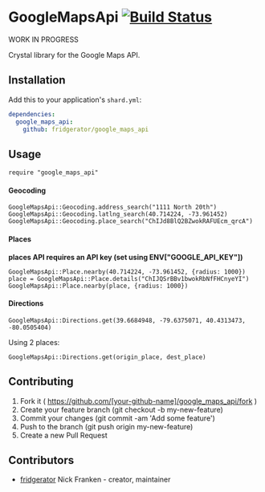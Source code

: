 

# GoogleMapsApi [![Build Status](https://travis-ci.org/fridgerator/google_maps_api.svg?branch=master)](https://travis-ci.org/fridgerator/google_maps_api)

WORK IN PROGRESS

Crystal library for the Google Maps API.

## Installation


Add this to your application's `shard.yml`:

```yaml
dependencies:
  google_maps_api:
    github: fridgerator/google_maps_api
```


## Usage


```crystal
require "google_maps_api"
```

#### Geocoding

```crystal
GoogleMapsApi::Geocoding.address_search("1111 North 20th")
GoogleMapsApi::Geocoding.latlng_search(40.714224, -73.961452)
GoogleMapsApi::Geocoding.place_search("ChIJd8BlQ2BZwokRAFUEcm_qrcA")
```

#### Places
**places API requires an API key (set using ENV["GOOGLE_API_KEY"])**

```crystal
GoogleMapsApi::Place.nearby(40.714224, -73.961452, {radius: 1000})
place = GoogleMapsApi::Place.details("ChIJQSrBBv1bwokRbNfFHCnyeYI")
GoogleMapsApi::Place.nearby(place, {radius: 1000})
```

#### Directions

```crystal
GoogleMapsApi::Directions.get(39.6684948, -79.6375071, 40.4313473, -80.0505404)
```

Using 2 places:
```crystal
GoogleMapsApi::Directions.get(origin_place, dest_place)
```

## Contributing

1. Fork it ( https://github.com/[your-github-name]/google_maps_api/fork )
2. Create your feature branch (git checkout -b my-new-feature)
3. Commit your changes (git commit -am 'Add some feature')
4. Push to the branch (git push origin my-new-feature)
5. Create a new Pull Request

## Contributors

- [fridgerator](https://github.com/fridgerator) Nick Franken - creator, maintainer
